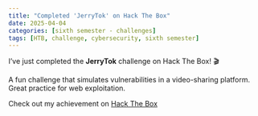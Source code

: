 ```yaml
---
title: "Completed 'JerryTok' on Hack The Box"
date: 2025-04-04
categories: [sixth semester - challenges]
tags: [HTB, challenge, cybersecurity, sixth semester]
---
```


I’ve just completed the **JerryTok** challenge on Hack The Box! 🎬

A fun challenge that simulates vulnerabilities in a video-sharing platform. Great practice for web exploitation.

Check out my achievement on [Hack The Box](https://www.hackthebox.com/achievement/challenge/1242702/638)
